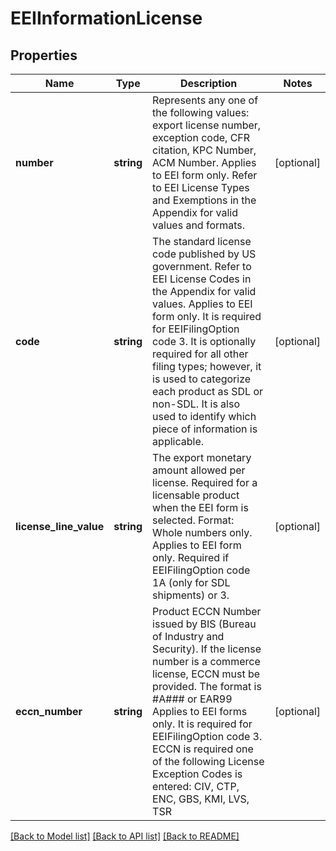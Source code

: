 # EEIInformationLicense

## Properties
Name | Type | Description | Notes
------------ | ------------- | ------------- | -------------
**number** | **string** | Represents any one of the following values: export license number, exception code, CFR citation, KPC Number, ACM Number.  Applies to EEI form only.  Refer to EEI License Types and Exemptions in the Appendix  for valid values and formats. | [optional] 
**code** | **string** | The standard license code published by US government.  Refer to EEI License Codes in the Appendix for valid values.  Applies to EEI form only. It is required for EEIFilingOption code 3. It is optionally required for all other filing types; however, it is used to categorize each product as SDL or non-SDL.  It is also used to identify which piece of information is applicable. | [optional] 
**license_line_value** | **string** | The export monetary amount allowed per license. Required for a licensable product when the EEI form is selected. Format: Whole numbers only.  Applies to EEI form only. Required if EEIFilingOption code 1A (only for SDL shipments) or 3. | [optional] 
**eccn_number** | **string** | Product ECCN Number issued by BIS (Bureau of Industry and Security). If the license number is a commerce license, ECCN must be provided. The format is #A### or EAR99  Applies to EEI forms only. It is required for EEIFilingOption code 3. ECCN is required one of the following License Exception Codes is entered: CIV, CTP, ENC, GBS, KMI, LVS, TSR | [optional] 

[[Back to Model list]](../../README.md#documentation-for-models) [[Back to API list]](../../README.md#documentation-for-api-endpoints) [[Back to README]](../../README.md)

